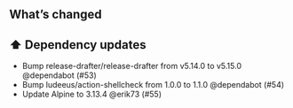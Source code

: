 ## What’s changed

## ⬆️ Dependency updates

- Bump release-drafter/release-drafter from v5.14.0 to v5.15.0 @dependabot (#53)
- Bump ludeeus/action-shellcheck from 1.0.0 to 1.1.0 @dependabot (#54)
- Update Alpine to 3.13.4 @erik73 (#55)
